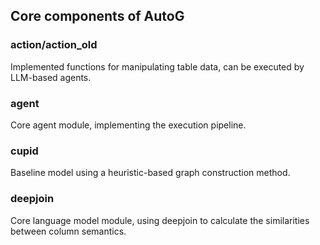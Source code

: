 ## Core components of AutoG

### action/action_old

Implemented functions for manipulating table data, can be executed by LLM-based agents.

### agent

Core agent module, implementing the execution pipeline.

### cupid

Baseline model using a heuristic-based graph construction method.

### deepjoin

Core language model module, using deepjoin to calculate the similarities between column semantics.

